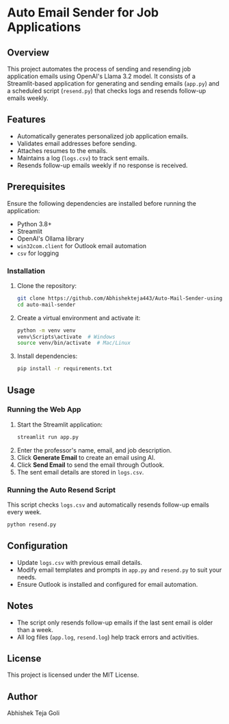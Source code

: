 # Auto Email Sender for Job Applications

## Overview
This project automates the process of sending and resending job application emails using OpenAI's Llama 3.2 model. It consists of a Streamlit-based application for generating and sending emails (`app.py`) and a scheduled script (`resend.py`) that checks logs and resends follow-up emails weekly.

## Features
- Automatically generates personalized job application emails.
- Validates email addresses before sending.
- Attaches resumes to the emails.
- Maintains a log (`logs.csv`) to track sent emails.
- Resends follow-up emails weekly if no response is received.

## Prerequisites
Ensure the following dependencies are installed before running the application:

- Python 3.8+
- Streamlit
- OpenAI's Ollama library
- `win32com.client` for Outlook email automation
- `csv` for logging

### Installation
1. Clone the repository:
   ```sh
   git clone https://github.com/Abhishekteja443/Auto-Mail-Sender-using-LLM
   cd auto-mail-sender
   ```
2. Create a virtual environment and activate it:
   ```sh
   python -m venv venv
   venv\Scripts\activate  # Windows
   source venv/bin/activate  # Mac/Linux
   ```
3. Install dependencies:
   ```sh
   pip install -r requirements.txt
   ```

## Usage
### Running the Web App
1. Start the Streamlit application:
   ```sh
   streamlit run app.py
   ```
2. Enter the professor's name, email, and job description.
3. Click **Generate Email** to create an email using AI.
4. Click **Send Email** to send the email through Outlook.
5. The sent email details are stored in `logs.csv`.

### Running the Auto Resend Script
This script checks `logs.csv` and automatically resends follow-up emails every week.
```sh
python resend.py
```

## Configuration
- Update `logs.csv` with previous email details.
- Modify email templates and prompts in `app.py` and `resend.py` to suit your needs.
- Ensure Outlook is installed and configured for email automation.

## Notes
- The script only resends follow-up emails if the last sent email is older than a week.
- All log files (`app.log`, `resend.log`) help track errors and activities.

## License
This project is licensed under the MIT License.

## Author
Abhishek Teja Goli

